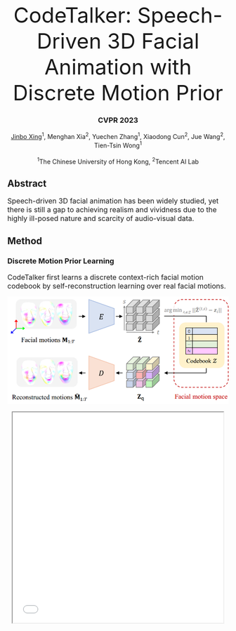 <font size=10><center>CodeTalker: Speech-Driven 3D Facial Animation with Discrete Motion Prior</center></font>

### <center>CVPR 2023</center>  
<style>
.heading1 {
    color: red;
    font-weight:700;
    font-size: 35px;
}
.heading2 {
    color: blue;
    font-weight:700;
    font-size: 30px;
}
</style>

<p><center><a href="https://doubiiu.github.io" title="超链接title">Jinbo Xing</a><sup>1</sup>, Menghan Xia<sup>2</sup>, Yuechen Zhang<sup>1</sup>, Xiaodong Cun<sup>2</sup>, Jue Wang<sup>2</sup>, Tien-Tsin Wong<sup>1</sup></center><br>
<center><sup>1</sup>The Chinese University of Hong Kong, <sup>2</sup>Tencent AI Lab </center></p>
 
  
## Abstract
<font size=3>Speech-driven 3D facial animation has been widely studied, yet there is still a gap to achieving realism and vividness due to the highly ill-posed nature and scarcity of audio-visual data. </font>



## Method
### Discrete Motion Prior Learning
<font size=3>CodeTalker first learns a discrete context-rich facial motion codebook by self-reconstruction learning over real facial motions.</font>   

![](codebook.png)     
<center><iframe height=480 width=480 src="May1.mp4"></iframe></center>





